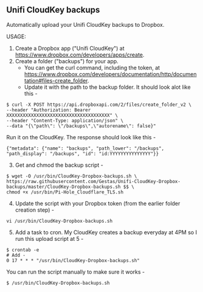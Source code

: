 ## Unifi CloudKey backups
Automatically upload your Unifi CloudKey backups to Dropbox.

USAGE:

  1. Create a Dropbox app ("Unifi CloudKey") at https://www.dropbox.com/developers/apps/create.
  2. Create a folder ("backups") for your app.
      * You can get the curl command, including the token, at https://www.dropbox.com/developers/documentation/http/documentation#files-create_folder.
      * Update it with the path to the backup folder. It should look alot like this - 
```
$ curl -X POST https://api.dropboxapi.com/2/files/create_folder_v2 \
--header "Authorization: Bearer XXXXXXXXXXXXXXXXXXXXXXXXXXXXXXXXXXXXXX" \
--header "Content-Type: application/json" \
--data "{\"path\": \"/backups\",\"autorename\": false}"
```
Run it on the CloudKey. The response should look like this - 
```
{"metadata": {"name": "backups", "path_lower": "/backups", "path_display": "/backups", "id": "id:YYYYYYYYYYYYYYY"}}
```
  3. Get and chmod the backup script -
```
$ wget -O /usr/bin/CloudKey-Dropbox-backups.sh \
https://raw.githubusercontent.com/Gestas/Unifi-CloudKey-Dropbox-backups/master/CloudKey-Dropbox-backups.sh $$ \
chmod +x /usr/bin/Pi-Hole_Cloudflare_TLS.sh
```
  4. Update the script with your Dropbox token (from the earlier folder creation step) -
```
vi /usr/bin/CloudKey-Dropbox-backups.sh
```
  5. Add a task to cron. My CloudKey creates a backup everyday at 4PM so I run this upload script at 5 -
  ```
  $ crontab -e
  # Add - 
  0 17 * * * "/usr/bin/CloudKey-Dropbox-backups.sh"
  ```

You can run the script manually to make sure it works - 
```
$ /usr/bin/CloudKey-Dropbox-backups.sh
```
